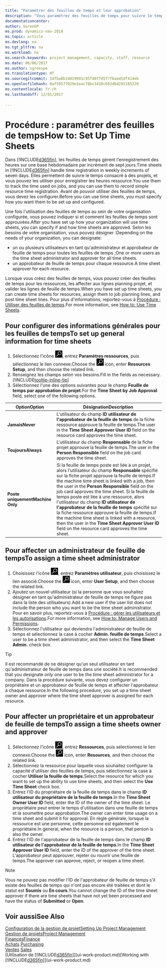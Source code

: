 ```yaml
---
title: "Paramétrer des feuilles de temps et leur approbation"
description: "Vous paramétrez des feuilles de temps pour suivre le temps consacré aux projets et l'utilisation des ressources, vous aider à gérer des projets, à recruter du personnel, et à anticiper vos capacités"
documentationcenter: 
author: SorenGP
ms.prod: dynamics-nav-2018
ms.topic: article
ms.devlang: na
ms.tgt_pltfrm: na
ms.workload: na
ms.search.keywords: project management, capacity, staff, resource
ms.date: 06/06/2017
ms.author: sgroespe
ms.translationtype: HT
ms.sourcegitcommit: 1dfba8b14019991c95f40ffd5f7fbaed5df414eb
ms.openlocfilehash: 0af59577029e1eac78bc3410c692dbd292185220
ms.contentlocale: fr-ch
ms.lasthandoff: 12/01/2017

---
```

# <a name="how-to-set-up-time-sheets"></a><span data-ttu-id="3e4cb-103">Procédure : paramétrer des feuilles de temps</span><span class="sxs-lookup"><span data-stu-id="3e4cb-103">How to: Set Up Time Sheets</span></span>
<span data-ttu-id="3e4cb-104">Dans [!INCLUDE[d365fin](includes/d365fin_md.md)], les feuilles de temps gèrent l'enregistrement des heures sur une base hebdomadaire par incrément de sept jours.</span><span class="sxs-lookup"><span data-stu-id="3e4cb-104">Time sheets in [!INCLUDE[d365fin](includes/d365fin_md.md)] handle time registration in weekly increments of seven days.</span></span> <span data-ttu-id="3e4cb-105">Elles permettent de suivre le temps consacré à des projets, et vous pouvez les utiliser pour enregistrer les heures ressource.</span><span class="sxs-lookup"><span data-stu-id="3e4cb-105">You use them to track the time used on jobs, and you can use them to record simple resource time registration.</span></span> <span data-ttu-id="3e4cb-106">Avant de pouvoir utiliser des feuilles de temps, vous devez les configurer.</span><span class="sxs-lookup"><span data-stu-id="3e4cb-106">Before you can use time sheets, you must specify how you want them to be set up and configured.</span></span>

<span data-ttu-id="3e4cb-107">Une fois l'utilisation des feuilles de temps au sein de votre organisation configurée, vous pouvez indiquer si et comment les feuilles de temps sont approuvées.</span><span class="sxs-lookup"><span data-stu-id="3e4cb-107">After you have set up how your organization will use time sheets, you can specify if and how time sheets are approved.</span></span> <span data-ttu-id="3e4cb-108">Selon les besoins de votre organisation, vous pouvez désigner :</span><span class="sxs-lookup"><span data-stu-id="3e4cb-108">Depending on the needs of your organization, you can designate:</span></span>

* <span data-ttu-id="3e4cb-109">un ou plusieurs utilisateurs en tant qu'administrateur et approbateur de feuille de temps pour toutes les feuilles de temps ;</span><span class="sxs-lookup"><span data-stu-id="3e4cb-109">One or more users as the time sheet administrator and approver for all time sheets.</span></span>
* <span data-ttu-id="3e4cb-110">un approbateur de feuille de temps pour chaque ressource.</span><span class="sxs-lookup"><span data-stu-id="3e4cb-110">A time sheet approver for each resource.</span></span>

<span data-ttu-id="3e4cb-111">Lorsque vous créez des feuilles de temps, vous pouvez créer des feuilles de temps pour les ressources, les affecter aux lignes planning projet, et valider les lignes de feuille de temps.</span><span class="sxs-lookup"><span data-stu-id="3e4cb-111">When you have set up time sheets, you can create time sheets for resources, assign them to job planning lines, and post time sheet lines.</span></span> <span data-ttu-id="3e4cb-112">Pour plus d'informations, reportez-vous à [Procédure : Utiliser des feuilles de temps](projects-how-use-time-sheets.md).</span><span class="sxs-lookup"><span data-stu-id="3e4cb-112">For more information, see [How to: Use Time Sheets](projects-how-use-time-sheets.md).</span></span>

## <a name="to-set-up-general-information-for-time-sheets"></a><span data-ttu-id="3e4cb-113">Pour configurer des informations générales pour les feuilles de temps</span><span class="sxs-lookup"><span data-stu-id="3e4cb-113">To set up general information for time sheets</span></span>
1. <span data-ttu-id="3e4cb-114">Sélectionnez l'icône ![Page ou état pour la recherche](media/ui-search/search_small.png "Page ou état pour la recherche"), entrez **Paramètres ressources**, puis sélectionnez le lien connexe.</span><span class="sxs-lookup"><span data-stu-id="3e4cb-114">Choose the ![Search for Page or Report](media/ui-search/search_small.png "Search for Page or Report icon") icon, enter **Resources Setup**, and then choose the related link.</span></span>  
2. <span data-ttu-id="3e4cb-115">Renseignez les champs selon vos besoins.</span><span class="sxs-lookup"><span data-stu-id="3e4cb-115">Fill in the fields as necessary.</span></span> [!INCLUDE[tooltip-inline-tip](includes/tooltip-inline-tip_md.md)]
3. <span data-ttu-id="3e4cb-116">Sélectionnez l'une des options suivantes pour le champ **Feuille de temps par approbation de projet**.</span><span class="sxs-lookup"><span data-stu-id="3e4cb-116">For the **Time Sheet by Job Approval** field, select one of the following options.</span></span>

| <span data-ttu-id="3e4cb-117">Option</span><span class="sxs-lookup"><span data-stu-id="3e4cb-117">Option</span></span> | <span data-ttu-id="3e4cb-118">Désignation</span><span class="sxs-lookup"><span data-stu-id="3e4cb-118">Description</span></span> |
| --- | --- |
| <span data-ttu-id="3e4cb-119">**Jamais**</span><span class="sxs-lookup"><span data-stu-id="3e4cb-119">**Never**</span></span> |<span data-ttu-id="3e4cb-120">L'utilisateur du champ **ID utilisateur de l'approbateur de la feuille de temps** de la fiche ressource approuve la feuille de temps.</span><span class="sxs-lookup"><span data-stu-id="3e4cb-120">The user in the **Time Sheet Approver User ID** field on the resource card approves the time sheet.</span></span> |
| <span data-ttu-id="3e4cb-121">**Toujours**</span><span class="sxs-lookup"><span data-stu-id="3e4cb-121">**Always**</span></span> |<span data-ttu-id="3e4cb-122">L'utilisateur du champ **Responsable** de la fiche projet approuve la feuille de temps.</span><span class="sxs-lookup"><span data-stu-id="3e4cb-122">The user in the **Person Responsible** field on the job card approves the time sheet.</span></span> |
| <span data-ttu-id="3e4cb-123">**Poste uniquement**</span><span class="sxs-lookup"><span data-stu-id="3e4cb-123">**Machine Only**</span></span> |<span data-ttu-id="3e4cb-124">Si la feuille de temps poste est liée à un projet, alors l'utilisateur du champ **Responsable** spécifié sur la fiche projet approuve la feuille de temps.</span><span class="sxs-lookup"><span data-stu-id="3e4cb-124">If the machine time sheet is linked with a job, then the user in the **Person Responsible** field on the job card approves the time sheet.</span></span> <span data-ttu-id="3e4cb-125">Si la feuille de temps poste est liée à une ressource, alors l'utilisateur du champ **ID utilisateur de l'approbateur de la feuille de temps** spécifié sur la fiche ressource approuve la feuille de temps.</span><span class="sxs-lookup"><span data-stu-id="3e4cb-125">If the machine time sheet is linked with a resource, then the user in the **Time Sheet Approver User ID** field on the resource card approves the time sheet.</span></span> |

## <a name="to-assign-a-time-sheet-administrator"></a><span data-ttu-id="3e4cb-126">Pour affecter un administrateur de feuille de temps</span><span class="sxs-lookup"><span data-stu-id="3e4cb-126">To assign a time sheet administrator</span></span>
1. <span data-ttu-id="3e4cb-127">Choisissez l'icône ![Page ou état pour la recherche](media/ui-search/search_small.png "Page ou état pour la recherche"), entrez **Paramètres utilisateur**, puis choisissez le lien associé.</span><span class="sxs-lookup"><span data-stu-id="3e4cb-127">Choose the ![Search for Page or Report](media/ui-search/search_small.png "Search for Page or Report icon") icon, enter **User Setup**, and then choose the related link.</span></span>  
2. <span data-ttu-id="3e4cb-128">Ajoutez un nouvel utilisateur (si la personne que vous souhaitez désigner en tant qu'administrateur de feuille de temps ne figure pas dans la liste des utilisateurs).</span><span class="sxs-lookup"><span data-stu-id="3e4cb-128">Add a new user if the user list does not include the person who you want to be the time sheet administrator.</span></span> <span data-ttu-id="3e4cb-129">Pour en savoir plus, reportez-vous à [Procédure : gérer les utilisateurs et les autorisations](ui-how-users-permissions.md).</span><span class="sxs-lookup"><span data-stu-id="3e4cb-129">For more information, see [How to: Manage Users and Permissions](ui-how-users-permissions.md).</span></span>
3. <span data-ttu-id="3e4cb-130">Sélectionnez l'utilisateur qui deviendra l'administrateur de feuille de temps et sélectionnez la case à cocher **Admin. feuille de temps**.</span><span class="sxs-lookup"><span data-stu-id="3e4cb-130">Select a user to be a time sheet administrator, and then select the **Time Sheet Admin.** check box.</span></span>  

> [!TIP]  
>   <span data-ttu-id="3e4cb-131">Il est recommandé de ne désigner qu'un seul utilisateur en tant qu'administrateur de feuille de temps dans une société.</span><span class="sxs-lookup"><span data-stu-id="3e4cb-131">It is recommended that you designate only one user to be the time sheet administrator for a company.</span></span> <span data-ttu-id="3e4cb-132">Dans la procédure suivante, vous devez configurer un propriétaire et un approbateur de feuille de temps et affecter l'approbateur à chaque ressource.</span><span class="sxs-lookup"><span data-stu-id="3e4cb-132">In the following procedure, you set up a time sheet owner and approver where the time sheet approver is assigned for each resource.</span></span>  

## <a name="to-assign-a-time-sheets-owner-and-approver"></a><span data-ttu-id="3e4cb-133">Pour affecter un propriétaire et un approbateur de feuille de temps</span><span class="sxs-lookup"><span data-stu-id="3e4cb-133">To assign a time sheets owner and approver</span></span>
1. <span data-ttu-id="3e4cb-134">Sélectionnez l'icône ![Page ou état pour la recherche](media/ui-search/search_small.png "Page ou état pour la recherche"), entrez **Ressources**, puis sélectionnez le lien connexe.</span><span class="sxs-lookup"><span data-stu-id="3e4cb-134">Choose the ![Search for Page or Report](media/ui-search/search_small.png "Search for Page or Report icon") icon, enter **Resources**, and then choose the related link.</span></span>
2. <span data-ttu-id="3e4cb-135">Sélectionnez la ressource pour laquelle vous souhaitez configurer la capacité d'utiliser des feuilles de temps, puis sélectionnez la case à cocher **Utiliser la feuille de temps**.</span><span class="sxs-lookup"><span data-stu-id="3e4cb-135">Select the resource for which you want to set up the ability to use time sheets, and then select the **Use Time Sheet** check box.</span></span>  
3. <span data-ttu-id="3e4cb-136">Entrez l'ID du propriétaire de la feuille de temps dans le champ **ID utilisateur du propriétaire de la feuille de temps**.</span><span class="sxs-lookup"><span data-stu-id="3e4cb-136">In the **Time Sheet Owner User ID** field, enter the ID of the owner of the time sheet.</span></span> <span data-ttu-id="3e4cb-137">Le propriétaire peut entrer le temps d'utilisation dans une feuille de temps et la soumettre pour approbation.</span><span class="sxs-lookup"><span data-stu-id="3e4cb-137">The owner can enter time usage on a time sheet and submit it for approval.</span></span> <span data-ttu-id="3e4cb-138">En règle générale, lorsque la ressource est une personne, cette personne est également le propriétaire.</span><span class="sxs-lookup"><span data-stu-id="3e4cb-138">In general, when the resource is a person, that person is also the owner.</span></span>  
4. <span data-ttu-id="3e4cb-139">Entrez l'ID de l'approbateur de la feuille de temps dans le champ **ID utilisateur de l'approbateur de la feuille de temps**.</span><span class="sxs-lookup"><span data-stu-id="3e4cb-139">In the **Time Sheet Approver User ID** field, enter the ID of the approver of the time sheet.</span></span> <span data-ttu-id="3e4cb-140">L'approbateur peut approuver, rejeter ou rouvrir une feuille de temps.</span><span class="sxs-lookup"><span data-stu-id="3e4cb-140">The approver can approve, reject, or reopen a time sheet.</span></span>  

> [!NOTE]  
>   <span data-ttu-id="3e4cb-141">Vous ne pouvez pas modifier l'ID de l'approbateur de feuille de temps s'il existe des feuilles de temps qui n'ont pas encore été traitées et dont le statut est **Soumis** ou **En cours**.</span><span class="sxs-lookup"><span data-stu-id="3e4cb-141">You cannot change the ID of the time sheet approver if there are time sheets that have not yet been processed and have the status of **Submitted** or **Open**.</span></span>

## <a name="see-also"></a><span data-ttu-id="3e4cb-142">Voir aussi</span><span class="sxs-lookup"><span data-stu-id="3e4cb-142">See Also</span></span>
[<span data-ttu-id="3e4cb-143">Configuration de la gestion de projet</span><span class="sxs-lookup"><span data-stu-id="3e4cb-143">Setting Up Project Management</span></span>](projects-setup-projects.md)  
[<span data-ttu-id="3e4cb-144">Gestion de projets</span><span class="sxs-lookup"><span data-stu-id="3e4cb-144">Project Management</span></span>](projects-manage-projects.md)  
[<span data-ttu-id="3e4cb-145">Finances</span><span class="sxs-lookup"><span data-stu-id="3e4cb-145">Finance</span></span>](finance.md)  
<span data-ttu-id="3e4cb-146">[Achats](purchasing-manage-purchasing.md)       </span><span class="sxs-lookup"><span data-stu-id="3e4cb-146">[Purchasing](purchasing-manage-purchasing.md)       </span></span>  
<span data-ttu-id="3e4cb-147">[Ventes](sales-manage-sales.md)    </span><span class="sxs-lookup"><span data-stu-id="3e4cb-147">[Sales](sales-manage-sales.md)    </span></span>  
<span data-ttu-id="3e4cb-148">[Utilisation de [!INCLUDE[d365fin](includes/d365fin_md.md)]](ui-work-product.md)</span><span class="sxs-lookup"><span data-stu-id="3e4cb-148">[Working with [!INCLUDE[d365fin](includes/d365fin_md.md)]](ui-work-product.md)</span></span>  

